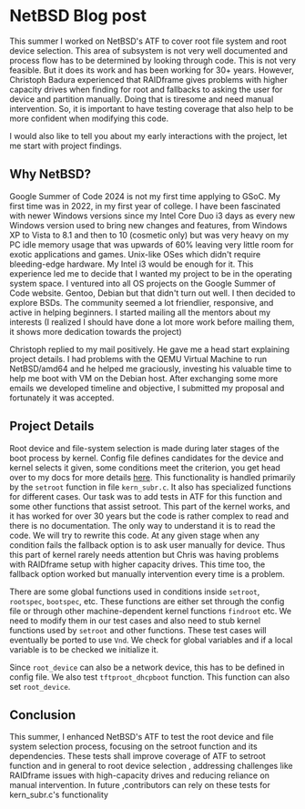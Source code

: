 # NetBSD Blog post
This summer I worked on NetBSD's ATF to cover root file system and root device selection. This area of subsystem is not very well documented and process flow has to be determined by looking through code. This is not very feasible.
But it does its work and has been working for 30+ years. However, Christoph Badura experienced that RAIDframe gives problems with higher capacity drives when finding for root and fallbacks to asking the user for device and partition manually. Doing that is tiresome and need manual intervention. So, it is important to have testing coverage that also help to be more confident when modifying this code.

I would also like to tell you about my early interactions with the project, let me start with project findings.

## Why NetBSD?
Google Summer of Code 2024 is not my first time applying to GSoC. My first time was in 2022, in my first year of college. I have been fascinated with newer Windows versions
since my Intel Core Duo i3 days as every new Windows version used to bring new changes and features, from Windows XP to Vista to 8.1 and then to 10 (cosmetic only) but was very heavy on 
my PC idle memory usage that was upwards of 60% leaving very little room for exotic applications and games. Unix-like OSes which didn't require bleeding-edge hardware. My Intel i3 would be enough for it. This experience led me to decide that I wanted my project to be in the operating system space. I ventured into all OS projects on the Google Summer of Code website. Gentoo, Debian but that didn't turn out well. I then decided to explore BSDs. The community seemed a lot friendlier, responsive, and active in helping beginners. I started mailing all the mentors about my interests (I realized I should have done a lot more work before mailing them, it shows more dedication towards the project)

Christoph replied to my mail positively. He gave me a head start explaining project details. I had problems with the QEMU Virtual Machine to run NetBSD/amd64 and he helped me graciously, investing his valuable time to help me boot with VM on the Debian host. After exchanging some more emails we developed timeline and objective, I submitted my proposal and fortunately it was accepted.

## Project Details 
Root device and file-system selection is made during later stages of the boot process by kernel. Config file defines candidates for the device and kernel selects it given, some conditions meet
the criterion, you get head over to my docs for more details [here](https://github.com/DiviyamPathak/Gsoc-2024-NetBSD). This functionality is handled primarily by the `setroot` function in file `kern_subr.c`. It also has specialized
functions for different cases. Our task was to add tests in ATF for this function and some other functions that assist setroot. This part of the kernel works, and it has worked for over 30 years but the code is rather complex to read and there is no documentation. The only way to understand it is to read the code. We will try to rewrite this code. 
At any given stage when any condition fails the fallback option is to ask user manually for device. Thus this part of kernel rarely needs attention but Chris was having problems with RAIDframe setup with higher capacity drives. This time too, the fallback option worked but manually intervention every time is a problem.

There are some global functions used in conditions inside `setroot`, `rootspec`, `bootspec`, etc. These functions are either set through the config file or through other machine-dependent kernel 
functions `findroot` etc. We need to modify them in our test cases and also need to stub kernel functions used by `setroot` and other functions. These test cases will eventually be ported to use `Vnd`. We check for global variables and if a local variable is to be checked we initialize it. 

Since `root_device` can also be a network device, this has to be defined in config file. We also test `tftproot_dhcpboot` function. This function can also set `root_device`.


## Conclusion 

This summer, I enhanced NetBSD's ATF to test the root device and file system selection process, focusing on the setroot function and its dependencies. These tests shall improve coverage of ATF to setroot function and in general to root device selection , addressing challenges like RAIDframe issues with high-capacity drives and reducing reliance on manual intervention. In future ,contributors can rely on these tests for kern_subr.c's functionality  
